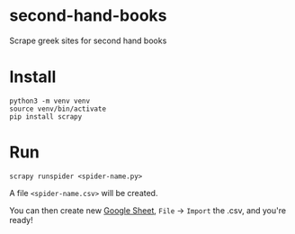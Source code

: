 # second-hand-books
Scrape greek sites for second hand books

# Install
```
python3 -m venv venv
source venv/bin/activate 
pip install scrapy
```

# Run
```
scrapy runspider <spider-name.py>
```
A file `<spider-name.csv>` will be created.

You can then create new [Google Sheet](https://docs.google.com/spreadsheets/u/0/create), `File` -> `Import` the .csv, and you're ready!
